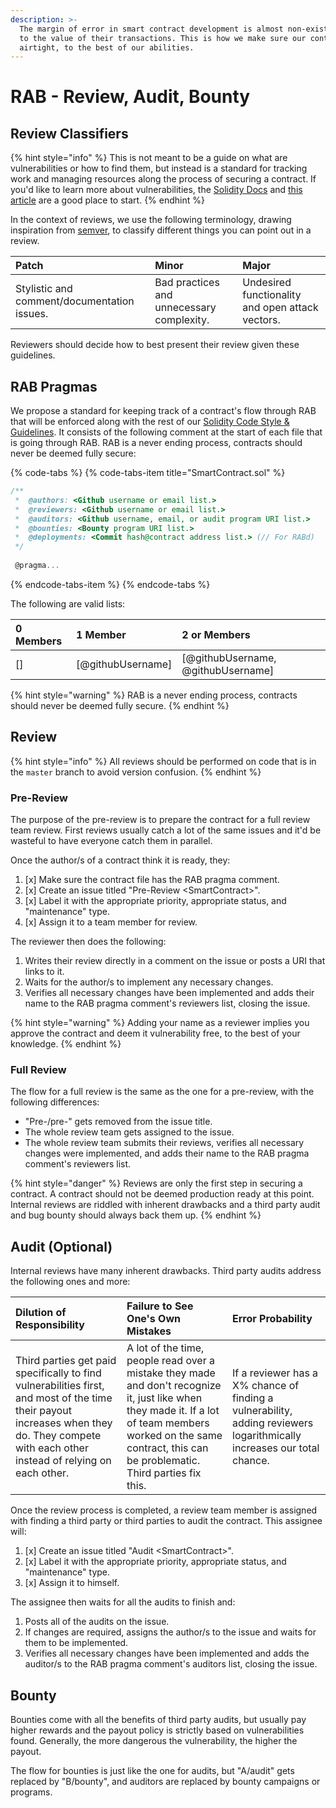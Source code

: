 ```yaml
---
description: >-
  The margin of error in smart contract development is almost non-existent, due
  to the value of their transactions. This is how we make sure our contracts are
  airtight, to the best of our abilities.
---
```


# RAB - Review, Audit, Bounty

## Review Classifiers

{% hint style="info" %}
This is not meant to be a guide on what are vulnerabilities or how to find them, but instead is a standard for tracking work and managing resources along the process of securing a contract. If you'd like to learn more about vulnerabilities, the [Solidity Docs](https://solidity.readthedocs.io) and [this article](https://blog.sigmaprime.io/solidity-security.html) are a good place to start.
{% endhint %}

In the context of reviews, we use the following terminology, drawing inspiration from [semver](https://semver.org), to classify different things you can point out in a review.

| Patch | Minor | Major |
| :--- | :--- | :--- |
| Stylistic and comment/documentation issues. | Bad practices and unnecessary complexity. | Undesired functionality and open attack vectors. |

Reviewers should decide how to best present their review given these guidelines.

## RAB Pragmas

We propose a standard for keeping track of a contract's flow through RAB that will be enforced along with the rest of our [Solidity Code Style & Guidelines](../code-style-and-guidelines/solidity.md). It consists of the following comment at the start of each file that is going through RAB. RAB is a never ending process, contracts should never be deemed fully secure:

{% code-tabs %}
{% code-tabs-item title="SmartContract.sol" %}
```javascript
/**
 *  @authors: <Github username or email list.>
 *  @reviewers: <Github username or email list.>
 *  @auditors: <Github username, email, or audit program URI list.>
 *  @bounties: <Bounty program URI list.>
 *  @deployments: <Commit hash@contract address list.> (// For RABd)
 */
 
 @pragma...
```
{% endcode-tabs-item %}
{% endcode-tabs %}

The following are valid lists:

| 0 Members | 1 Member | 2 or Members |
| :--- | :--- | :--- |
| \[\] | \[@githubUsername\] | \[@githubUsername, @githubUsername\] |

{% hint style="warning" %}
RAB is a never ending process, contracts should never be deemed fully secure.
{% endhint %}

## Review

{% hint style="info" %}
All reviews should be performed on code that is in the `master` branch to avoid version confusion.
{% endhint %}

### Pre-Review

The purpose of the pre-review is to prepare the contract for a full review team review. First reviews usually catch a lot of the same issues and it'd be wasteful to have everyone catch them in parallel.

Once the author/s of a contract think it is ready, they:

1. [x] Make sure the contract file has the RAB pragma comment.
2. [x] Create an issue titled "Pre-Review &lt;SmartContract&gt;".
3. [x] Label it with the appropriate priority, appropriate status, and "maintenance" type.
4. [x] Assign it to a team member for review.

The reviewer then does the following:

1. Writes their review directly in a comment on the issue or posts a URI that links to it.
2. Waits for the author/s to implement any necessary changes.
3. Verifies all necessary changes have been implemented and adds their name to the RAB pragma comment's reviewers list, closing the issue.

{% hint style="warning" %}
Adding your name as a reviewer implies you approve the contract and deem it vulnerability free, to the best of your knowledge.
{% endhint %}

### Full Review

The flow for a full review is the same as the one for a pre-review, with the following differences:

* "Pre-/pre-" gets removed from the issue title.
* The whole review team gets assigned to the issue.
* The whole review team submits their reviews, verifies all necessary changes were implemented, and adds their name to the RAB pragma comment's reviewers list.

{% hint style="danger" %}
Reviews are only the first step in securing a contract. A contract should not be deemed production ready at this point. Internal reviews are riddled with inherent drawbacks and a third party audit and bug bounty should always back them up.
{% endhint %}

## Audit \(Optional\)

Internal reviews have many inherent drawbacks. Third party audits address the following ones and more:

| Dilution of Responsibility | Failure to See One's Own Mistakes | Error Probability |
| :--- | :--- | :--- |
| Third parties get paid specifically to find vulnerabilities first, and most of the time their payout increases when they do. They compete with each other instead of relying on each other. | A lot of the time, people read over a mistake they made and don't recognize it, just like when they made it. If a lot of team members worked on the same contract, this can be problematic. Third parties fix this. | If a reviewer has a X% chance of finding a vulnerability, adding reviewers logarithmically increases our total chance. |

Once the review process is completed, a review team member is assigned with finding a third party or third parties to audit the contract. This assignee will:

1. [x] Create an issue titled "Audit &lt;SmartContract&gt;".
2. [x] Label it with the appropriate priority, appropriate status, and "maintenance" type.
3. [x] Assign it to himself.

The assignee then waits for all the audits to finish and:

1. Posts all of the audits on the issue.
2. If changes are required, assigns the author/s to the issue and waits for them to be implemented.
3. Verifies all necessary changes have been implemented and adds the auditor/s to the RAB pragma comment's auditors list, closing the issue.

## Bounty

Bounties come with all the benefits of third party audits, but usually pay higher rewards and the payout policy is strictly based on vulnerabilities found. Generally, the more dangerous the vulnerability, the higher the payout.

The flow for bounties is just like the one for audits, but "A/audit" gets replaced by "B/bounty", and auditors are replaced by bounty campaigns or programs.

